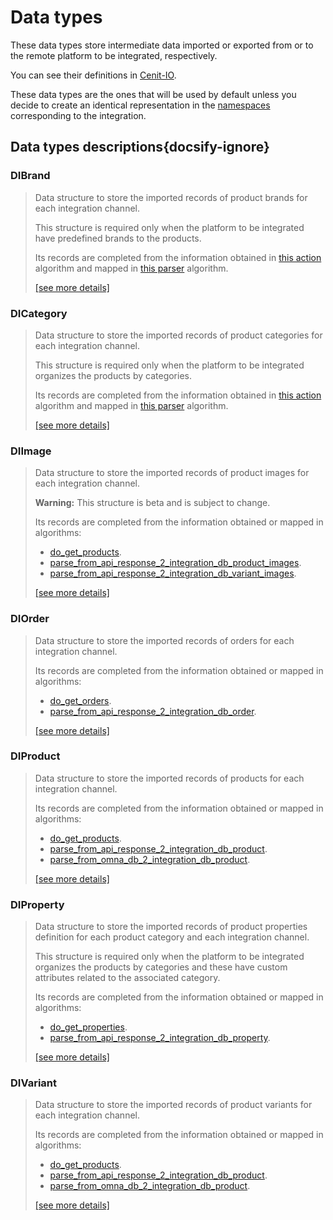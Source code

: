 # Data types

These data types store intermediate data imported or exported from or to the remote platform to be integrated, respectively.

You can see their definitions in [Cenit-IO](https://cenit.io/json_data_type?f[namespace][24075][v]=OMNAv2&f[name][24160][o]=like&f[name][24160][v]=ID).

These data types are the ones that will be used by default unless you decide to create an identical representation in 
the [namespaces](../namespaces.md) corresponding to the integration.

## Data types descriptions{docsify-ignore}

### DIBrand 

> Data structure to store the imported records of product brands for each integration channel.
> 
> This structure is required only when the platform to be integrated have predefined brands to the products.
> 
> Its records are completed from the information obtained in [this action](../action-algorithms/do_get_brands.md) algorithm 
> and mapped in [this parser](../parser-algorithms/parse_from_api_response_2_integration_db_brand.md) algorithm.
>
> [[see more details]](DIBrand ':class=see-more')

### DICategory 

> Data structure to store the imported records of product categories for each integration channel.
> 
> This structure is required only when the platform to be integrated organizes the products by categories.
> 
> Its records are completed from the information obtained in [this action](../action-algorithms/do_get_categories.md) algorithm 
> and mapped in [this parser](../parser-algorithms/parse_from_api_response_2_integration_db_category.md) algorithm.
>
> [[see more details]](DICategory ':class=see-more')

### DIImage 

> Data structure to store the imported records of product images for each integration channel.
> 
> **Warning:** This structure is beta and is subject to change.
> 
> Its records are completed from the information obtained or mapped in algorithms: 
> 
> * [do_get_products](../action-algorithms/do_get_products.md).
> * [parse_from_api_response_2_integration_db_product_images](../parser-algorithms/parse_from_api_response_2_integration_db_product_images.md).
> * [parse_from_api_response_2_integration_db_variant_images](../parser-algorithms/parse_from_api_response_2_integration_db_variant_images.md).
>
> [[see more details]](DIImage ':class=see-more')

### DIOrder 

> Data structure to store the imported records of orders for each integration channel.
> 
> Its records are completed from the information obtained or mapped in algorithms: 
> 
> * [do_get_orders](../action-algorithms/do_get_orders.md).
> * [parse_from_api_response_2_integration_db_order](../parser-algorithms/parse_from_api_response_2_integration_db_order.md).
>
> [[see more details]](DIOrder ':class=see-more')

### DIProduct 

> Data structure to store the imported records of products for each integration channel.
> 
> Its records are completed from the information obtained or mapped in algorithms: 
> 
> * [do_get_products](../action-algorithms/do_get_products.md).
> * [parse_from_api_response_2_integration_db_product](../parser-algorithms/parse_from_api_response_2_integration_db_product.md).
> * [parse_from_omna_db_2_integration_db_product](../parser-algorithms/parse_from_omna_db_2_integration_db_product.md).
>
> [[see more details]](DIProduct ':class=see-more')

### DIProperty 

> Data structure to store the imported records of product properties definition for each product category and each
> integration channel.
> 
> This structure is required only when the platform to be integrated organizes the products by categories and these have
> custom attributes related to the associated category.
> 
> Its records are completed from the information obtained or mapped in algorithms: 
> 
> * [do_get_properties](../action-algorithms/do_get_properties.md).
> * [parse_from_api_response_2_integration_db_property](../parser-algorithms/parse_from_api_response_2_integration_db_property.md).
> 
>
> [[see more details]](DIProperty ':class=see-more')

### DIVariant 

> Data structure to store the imported records of product variants for each integration channel.
> 
> Its records are completed from the information obtained or mapped in algorithms: 
> 
> * [do_get_products](../action-algorithms/do_get_products.md).
> * [parse_from_api_response_2_integration_db_product](../parser-algorithms/parse_from_api_response_2_integration_db_variant.md).
> * [parse_from_omna_db_2_integration_db_product](../parser-algorithms/parse_from_omna_db_2_integration_db_variant.md).
>
> [[see more details]](DIVariant ':class=see-more')

